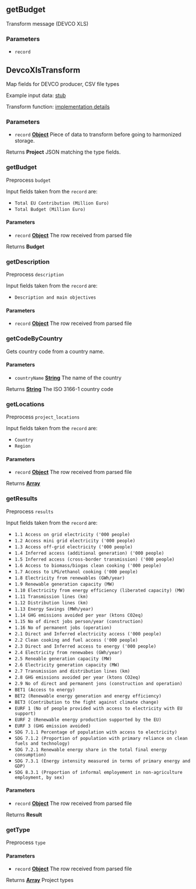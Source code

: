 <!-- Generated by documentation.js. Update this documentation by updating the source code. -->

## getBudget

Transform message (DEVCO XLS)

### Parameters

- `record`

## DevcoXlsTransform

Map fields for DEVCO producer, CSV file types

Example input data: [stub][1]

Transform function: [implementation details][2]

### Parameters

- `record` **[Object][3]** Piece of data to transform before going to harmonized storage.

Returns **Project** JSON matching the type fields.

### getBudget

Preprocess `budget`

Input fields taken from the `record` are:

- `Total EU Contribution (Million Euro)`
- `Total Budget (Million Euro)`

#### Parameters

- `record` **[Object][3]** The row received from parsed file

Returns **Budget**

### getDescription

Preprocess `description`

Input fields taken from the `record` are:

- `Description and main objectives`

#### Parameters

- `record` **[Object][3]** The row received from parsed file

### getCodeByCountry

Gets country code from a country name.

#### Parameters

- `countryName` **[String][4]** The name of the country

Returns **[String][4]** The ISO 3166-1 country code

### getLocations

Preprocess `project_locations`

Input fields taken from the `record` are:

- `Country`
- `Region`

#### Parameters

- `record` **[Object][3]** The row received from parsed file

Returns **[Array][5]**

### getResults

Preprocess `results`

Input fields taken from the `record` are:

- `1.1 Access on grid electricity ('000 people)`
- `1.2 Access mini grid electricity ('000 people)`
- `1.3 Access off-grid electricity ('000 people)`
- `1.4 Inferred access (additional generation) ('000 people)`
- `1.5 Inferred access (cross-border transmission) ('000 people)`
- `1.6 Access to biomass/biogas clean cooking ('000 people)`
- `1.7 Access to LPG/ethanol cooking ('000 people)`
- `1.8 Electricity from renewables (GWh/year)`
- `1.9 Renewable generation capacity (MW)`
- `1.10 Electricity from energy efficiency (liberated capacity) (MW)`
- `1.11 Transmission lines (km)`
- `1.12 Distribution lines (km)`
- `1.13 Energy Savings (MWh/year)`
- `1.14 GHG emissions avoided per year (ktons CO2eq)`
- `1.15 No of direct jobs person/year (construction)`
- `1.16 No of permanent jobs (operation)`
- `2.1 Direct and Inferred electricity access ('000 people)`
- `2.2 Clean cooking and fuel access ('000 people)`
- `2.3 Direct and Inferred access to energy ('000 people)`
- `2.4 Electricity from renewabes (GWh/year)`
- `2.5 Reneable generation capacity (MW)`
- `2.6 Electricity generation capacity (MW)`
- `2.7 Transmission and distribution lines (km)`
- `2.8 GHG emissions avoided per year (ktons CO2eq)`
- `2.9 No of direct and permanent jons (construction and operation)`
- `BET1 (Access to energy)`
- `BET2 (Renewable energy generation and energy efficiency)`
- `BET3 (Contribution to the fight against climate change)`
- `EURF 1 (No of people provided with access to electricity with EU support)`
- `EURF 2 (Renewable energy production supported by the EU)`
- `EURF 3 (GHG emission avoided)`
- `SDG 7.1.1 Percentage of population with access to electricity)`
- `SDG 7.1.2 (Proportion of population with primary reliance on clean fuels and technology)`
- `SDG 7.2.1 Renewable energy share in the total final energy consumption)`
- `SDG 7.3.1 (Energy intensity measured in terms of primary energy and GDP)`
- `SDG 8.3.1 (Proportion of informal employement in non-agriculture employment, by sex)`

#### Parameters

- `record` **[Object][3]** The row received from parsed file

Returns **Result**

### getType

Preprocess `type`

#### Parameters

- `record` **[Object][3]** The row received from parsed file

Returns **[Array][5]** Project types

[1]: https://github.com/ec-europa/eubfr-data-lake/blob/master/services/ingestion/etl/devco/csv/test/stubs/record.json
[2]: https://github.com/ec-europa/eubfr-data-lake/blob/master/services/ingestion/etl/devco/csv/src/lib/transform.js
[3]: https://developer.mozilla.org/docs/Web/JavaScript/Reference/Global_Objects/Object
[4]: https://developer.mozilla.org/docs/Web/JavaScript/Reference/Global_Objects/String
[5]: https://developer.mozilla.org/docs/Web/JavaScript/Reference/Global_Objects/Array
